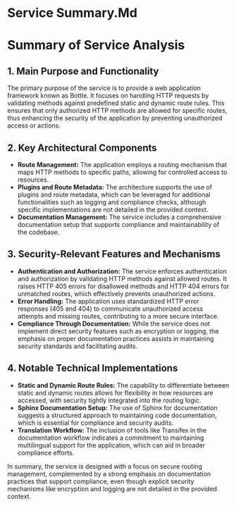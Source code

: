 # Service Summary.Md

# Summary of Service Analysis

## 1. Main Purpose and Functionality
The primary purpose of the service is to provide a web application framework known as Bottle. It focuses on handling HTTP requests by validating methods against predefined static and dynamic route rules. This ensures that only authorized HTTP methods are allowed for specific routes, thus enhancing the security of the application by preventing unauthorized access or actions.

## 2. Key Architectural Components
- **Route Management:** The application employs a routing mechanism that maps HTTP methods to specific paths, allowing for controlled access to resources.
- **Plugins and Route Metadata:** The architecture supports the use of plugins and route metadata, which can be leveraged for additional functionalities such as logging and compliance checks, although specific implementations are not detailed in the provided context.
- **Documentation Management:** The service includes a comprehensive documentation setup that supports compliance and maintainability of the codebase.

## 3. Security-Relevant Features and Mechanisms
- **Authentication and Authorization:** The service enforces authentication and authorization by validating HTTP methods against allowed routes. It raises HTTP 405 errors for disallowed methods and HTTP 404 errors for unmatched routes, which effectively prevents unauthorized actions.
- **Error Handling:** The application uses standardized HTTP error responses (405 and 404) to communicate unauthorized access attempts and missing routes, contributing to a more secure interface.
- **Compliance Through Documentation:** While the service does not implement direct security features such as encryption or logging, the emphasis on proper documentation practices assists in maintaining security standards and facilitating audits.

## 4. Notable Technical Implementations
- **Static and Dynamic Route Rules:** The capability to differentiate between static and dynamic routes allows for flexibility in how resources are accessed, with security tightly integrated into the routing logic.
- **Sphinx Documentation Setup:** The use of Sphinx for documentation suggests a structured approach to maintaining code documentation, which is essential for compliance and security audits.
- **Translation Workflow:** The inclusion of tools like Transifex in the documentation workflow indicates a commitment to maintaining multilingual support for the application, which can aid in broader compliance efforts.

In summary, the service is designed with a focus on secure routing management, complemented by a strong emphasis on documentation practices that support compliance, even though explicit security mechanisms like encryption and logging are not detailed in the provided context.